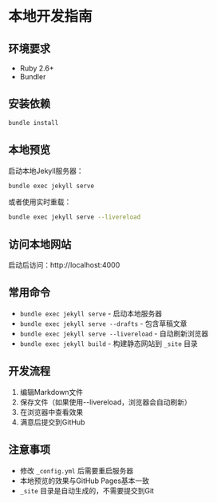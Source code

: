 # 本地开发指南

## 环境要求
- Ruby 2.6+
- Bundler

## 安装依赖
```bash
bundle install
```

## 本地预览
启动本地Jekyll服务器：
```bash
bundle exec jekyll serve
```

或者使用实时重载：
```bash
bundle exec jekyll serve --livereload
```

## 访问本地网站
启动后访问：http://localhost:4000

## 常用命令
- `bundle exec jekyll serve` - 启动本地服务器
- `bundle exec jekyll serve --drafts` - 包含草稿文章
- `bundle exec jekyll serve --livereload` - 自动刷新浏览器
- `bundle exec jekyll build` - 构建静态网站到 `_site` 目录

## 开发流程
1. 编辑Markdown文件
2. 保存文件（如果使用--livereload，浏览器会自动刷新）
3. 在浏览器中查看效果
4. 满意后提交到GitHub

## 注意事项
- 修改 `_config.yml` 后需要重启服务器
- 本地预览的效果与GitHub Pages基本一致
- `_site` 目录是自动生成的，不需要提交到Git
